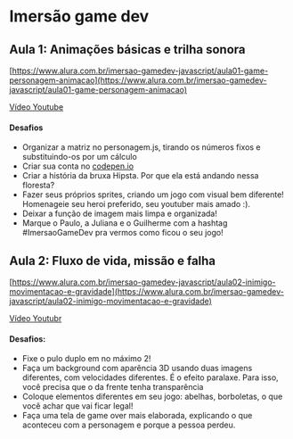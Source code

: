 # Imersão game dev

## Aula 1: Animações básicas e trilha sonora
[https://www.alura.com.br/imersao-gamedev-javascript/aula01-game-personagem-animacao](https://www.alura.com.br/imersao-gamedev-javascript/aula01-game-personagem-animacao)

[Vídeo Youtube](https://www.youtube.com/watch?time_continue=130&v=8glxH8aS7ko&feature=emb_logo)

#### Desafios
- Organizar a matriz no personagem.js, tirando os números fixos e substituindo-os por um cálculo
- Criar sua conta no [codepen.io](codepen.io)
- Criar a história da bruxa Hipsta. Por que ela está andando nessa floresta?
- Fazer seus próprios sprites, criando um jogo com visual bem diferente! Homenageie seu heroi preferido, seu youtuber mais amado :).
- Deixar a função de imagem mais limpa e organizada!
- Marque o Paulo, a Juliana e o Guilherme com a hashtag #ImersaoGameDev pra vermos como ficou o seu jogo!


## Aula 2: Fluxo de vida, missão e falha
[https://www.alura.com.br/imersao-gamedev-javascript/aula02-inimigo-movimentacao-e-gravidade](https://www.alura.com.br/imersao-gamedev-javascript/aula02-inimigo-movimentacao-e-gravidade)

[Vídeo Youtubr](https://www.youtube.com/watch?v=tlkOFTWIrCo&feature=emb_logo)

#### Desafios:
- Fixe o pulo duplo em no máximo 2!
- Faça um background com aparência 3D usando duas imagens diferentes, com velocidades diferentes. É o efeito paralaxe. Para isso, você precisa que o da frente tenha transparência
- Coloque elementos diferentes em seu jogo: abelhas, borboletas, o que você achar que vai ficar legal!
- Faça uma tela de game over mais elaborada, explicando o que aconteceu com a personagem e porque a pessoa perdeu.